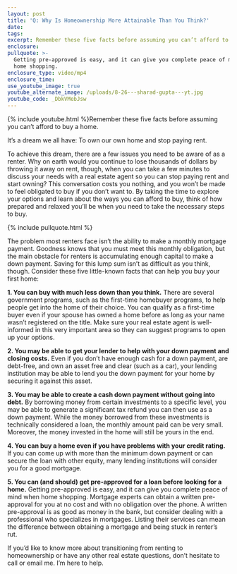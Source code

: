 ```yaml
---
layout: post
title: 'Q: Why Is Homeownership More Attainable Than You Think?'
date:
tags:
excerpt: Remember these five facts before assuming you can’t afford to buy a home.
enclosure:
pullquote: >-
  Getting pre-approved is easy, and it can give you complete peace of mind when
  home shopping.
enclosure_type: video/mp4
enclosure_time:
use_youtube_image: true
youtube_alternate_image: /uploads/8-26---sharad-gupta---yt.jpg
youtube_code: _DbkVMebJsw
---
```


{% include youtube.html %}Remember these five facts before assuming you can’t afford to buy a home.

It’s a dream we all have: To own our own home and stop paying rent.&nbsp;

To achieve this dream, there are a few issues you need to be aware of as a renter. Why on earth would you continue to lose thousands of dollars by throwing it away on rent, though, when you can take a few minutes to discuss your needs with a real estate agent so you can stop paying rent and start owning? This conversation costs you nothing, and you won’t be made to feel obligated to buy if you don’t want to. By taking the time to explore your options and learn about the ways you can afford to buy, think of how prepared and relaxed you’ll be when you need to take the necessary steps to buy.

{% include pullquote.html %}

The problem most renters face isn’t the ability to make a monthly mortgage payment. Goodness knows that you must meet this monthly obligation, but the main obstacle for renters is accumulating enough capital to make a down payment. Saving for this lump sum isn’t as difficult as you think, though. Consider these five little-known facts that can help you buy your first home:

**1\. You can buy with much less down than you think.** There are several government programs, such as the first-time homebuyer programs, to help people get into the home of their choice. You can qualify as a first-time buyer even if your spouse has owned a home before as long as your name wasn’t registered on the title. Make sure your real estate agent is well-informed in this very important area so they can suggest programs to open up your options.&nbsp;

**2\. You may be able to get your lender to help with your down payment and closing costs.** Even if you don’t have enough cash for a down payment, are debt-free, and own an asset free and clear (such as a car), your lending institution may be able to lend you the down payment for your home by securing it against this asset.&nbsp;

**3\. You may be able to create a cash down payment without going into debt.** By borrowing money from certain investments to a specific level, you may be able to generate a significant tax refund you can then use as a down payment. While the money borrowed from these investments is technically considered a loan, the monthly amount paid can be very small. Moreover, the money invested in the home will still be yours in the end.&nbsp;

**4\. You can buy a home even if you have problems with your credit rating.** If you can come up with more than the minimum down payment or can secure the loan with other equity, many lending institutions will consider you for a good mortgage.&nbsp;

**5\. You can (and should) get pre-approved for a loan before looking for a home.** Getting pre-approved is easy, and it can give you complete peace of mind when home shopping. Mortgage experts can obtain a written pre-approval for you at no cost and with no obligation over the phone. A written pre-approval is as good as money in the bank, but consider dealing with a professional who specializes in mortgages. Listing their services can mean the difference between obtaining a mortgage and being stuck in renter’s rut.&nbsp;

If you’d like to know more about transitioning from renting to homeownership or have any other real estate questions, don’t hesitate to call or email me. I’m here to help.